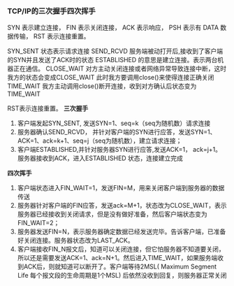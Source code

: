
### TCP/IP的三次握手四次挥手
SYN 表示建立连接，
FIN 表示关闭连接，
ACK 表示响应，
PSH 表示有
DATA 数据传输，
RST 表示连接重置。

SYN_SENT 状态表示请求连接
SEND_RCVD 服务端被动打开后,接收到了客户端的SYN并且发送了ACK时的状态
ESTABLISHED 的意思是建立连接。表示两台机器正在通信。
CLOSE_WAIT 对方主动关闭连接或者网络异常导致连接中断，这时我方的状态会变成CLOSE_WAIT 此时我方要调用close()来使得连接正确关闭
TIME_WAIT  我方主动调用close()断开连接，收到对方确认后状态变为TIME_WAIT

RST表示连接重置。
**三次握手**
1. 客户端发起SYN_SENT, 发送SYN=1、seq=k（seq为随机数）请求连接
2. 服务器确认SEND_RCVD， 并针对客户端的SYN进行应答，发送SYN=1、 ACK=1、ack=k+1、seq=j（seq为随机数），建立请求连接；
3. 客户端ESTABLISHED,并针对服务器SYN进行应答,发送ACK=1， ack=j+1。服务器接收到ACK，进入ESTABLISHED 状态，连接建立完成

**四次挥手**
1. 客户端状态进入FIN_WAIT=1，发送FIN=M，用来关闭客户端到服务器的数据传送
2. 服务器针对客户端的FIN应答，发送ack=M+1，状态改为CLOSE_WAIT，表示服务器已经接收到关闭请求，但是没有做好准备，然后客户端状态变为FIN_WAIT=2；
3. 服务器发送FIN=N，表示服务器确定数据已经发送完毕。告诉客户端，已准备好关闭连接。服务器状态改为LAST_ACK。
4. 客户端接收FIN_N报文后，知道可以关闭连接，但它怕服务器不知道要关闭，所以还是需要发送ACK=1、ack=N+1。然后进入TIME_WAIT，如果服务端收到ACK后，则就知道可以断开了。客户端等待2MSL( Maximum Segment Life 每个报文段的生命周期是1个MSL) 后依然没收到回复，则服务器正常关闭

